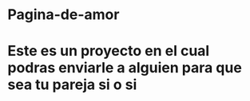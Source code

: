 # Pagina-de-amor

# Este es un proyecto en el cual podras enviarle a alguien para que sea tu pareja si o si
